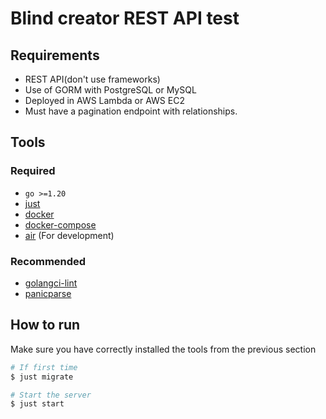 
# Blind creator REST API test

## Requirements

- REST API(don't use frameworks)
- Use of GORM with PostgreSQL or MySQL
- Deployed in AWS Lambda or AWS EC2
- Must have a pagination endpoint with relationships.

## Tools

### Required

- `go >=1.20`
- [just](https://github.com/casey/just)
- [docker](https://docs.docker.com/get-docker)
- [docker-compose](https://docs.docker.com/compose/install)
- [air](https://github.com/cosmtrek/air) (For development)

### Recommended

- [golangci-lint](https://golangci-lint.run/usage/install)
- [panicparse](https://github.com/maruel/panicparse)

## How to run

Make sure you have correctly installed the tools from the previous section

```bash
# If first time
$ just migrate

# Start the server
$ just start
```
